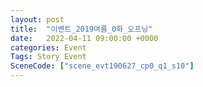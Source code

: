 ```yaml
---
layout: post
title:  "이벤트_2019여름_0화_오프닝"
date:   2022-04-11 09:00:00 +0000
categories: Event
Tags: Story Event
SceneCode: ["scene_evt190627_cp0_q1_s10"]
---
```

